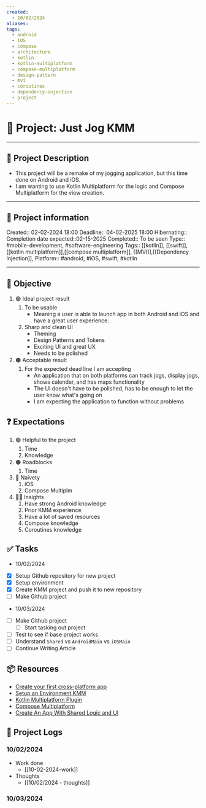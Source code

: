 ```yaml
---
created:
  - 10/02/2024
aliases: 
tags:
  - android
  - iOS
  - compose
  - architecture
  - kotlin
  - kotlin-multiplatform
  - compose-multiplatform
  - design-pattern
  - mvi
  - coroutines
  - dependency-injection
  - project
---
```


# 🚀 Project: Just Jog KMM
___

## 🧾 Project Description
- This project will be a remake of my jogging application, but this time done on Android and iOS.
- I am wanting to use Kotlin Multiplatform for the logic and Compose Multiplatform for the view creation.
---
## 📢 Project information
Created::  02-02-2024 18:00
Deadline:: 04-02-2025 18:00
Hibernating:: 
Completion date expected::02-15-2025 
Completed:: To be seen
Type:: #mobile-development, #software-engineering
Tags:: [[kotlin]], [[swift]], [[kotlin multiplatform]],[[compose multiplatform]], [[MVI]],[[Dependency Injection]], 
Platform:: #android, #iOS, #swift, #kotlin

___
## 🎯 Objective

1. 🟢 Ideal project result
	1. To be usable
		- Meaning a user is able to launch app in both Android and iOS and have a great user experience.
	2. Sharp and clean UI
		- Theming
		- Design Patterns and Tokens
		- Exciting UI and great UX
		- Needs to be polished
1. 🟠 Acceptable result
	1. For the expected dead line I am accepting
		- An application that on both platforms can track jogs, display jogs, shows calendar, and has maps functionality
		- The UI doesn't have to be polished, has to be enough to let the user know what's going on
		- I am expecting the application to function without problems 

## ❓ Expectations
1. 🟢 Helpful to the project
	1. Time
	2. Knowledge
2. 🟠 Roadblocks
	1. Time
3. 👶 Naivety
	1. iOS
	2. Compose Multiplm
4. 👨‍💻 Insights
	1. Have strong Android knowledge
	2. Prior KMM experience
	3. Have a lot of saved resources
	4. Compose knowledge
	5. Coroutines knowledge
## ✅ Tasks 
- 10/02/2024
- [x] Setup Github repository for new project
- [x] Setup environment
- [x] Create KMM project and push it to new repository
- [ ] Make Github project

- 10/03/2024
- [ ] Make Github project
	- [ ] Start tasking out project
- [ ] Test to see if base project works
- [ ] Understand `Shared` vs `AndroidMain` vs `iOSMain`
- [ ] Continue Writing Article

## 📦 Resources 
- [Create your first cross-platform app](https://www.jetbrains.com/help/kotlin-multiplatform-dev/multiplatform-create-first-app.html#examine-the-project-structure)
- [Setup an Environment KMM](https://www.jetbrains.com/help/kotlin-multiplatform-dev/multiplatform-setup.html)
- [Kotlin Multiplatform Plugin](https://plugins.jetbrains.com/plugin/14936-kotlin-multiplatform)
- [Compose Multiplatform](https://www.jetbrains.com/compose-multiplatform/)
- [Create An App With Shared Logic and UI](https://www.jetbrains.com/help/kotlin-multiplatform-dev/compose-multiplatform-create-first-app.html#examine-the-project-structure)
## 📂 Project Logs 
### 10/02/2024
- Work done
	- [[10-02-2024-work]]
- Thoughts
	- [[10/02/2024 - thoughts]]

### 10/03/2024